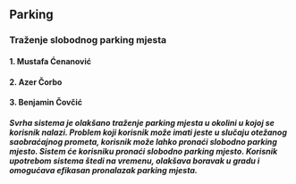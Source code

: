 ## Parking

### Traženje slobodnog parking mjesta

#### 1. Mustafa Ćenanović
#### 2. Azer Čorbo
#### 3. Benjamin Čovčić


##### Svrha sistema je olakšano traženje parking mjesta u okolini u kojoj se korisnik nalazi. Problem koji korisnik može imati jeste u slučaju otežanog saobraćajnog prometa, korisnik može lahko pronaći slobodno parking mjesto. Sistem će korisniku pronaći slobodno parking mjesto. Korisnik upotrebom sistema štedi na vremenu, olakšava boravak u gradu i omogućava efikasan pronalazak parking mjesta.

##### 
